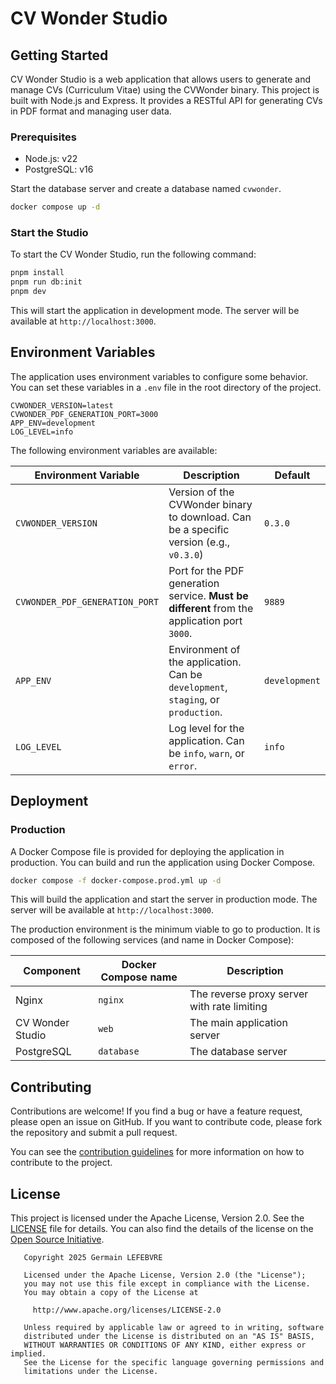 # CV Wonder Studio

## Getting Started

CV Wonder Studio is a web application that allows users to generate and manage CVs (Curriculum Vitae) using the CVWonder binary. This project is built with Node.js and Express.
It provides a RESTful API for generating CVs in PDF format and managing user data.

### Prerequisites

- Node.js: v22
- PostgreSQL: v16

Start the database server and create a database named `cvwonder`.

```bash
docker compose up -d
```

### Start the Studio

To start the CV Wonder Studio, run the following command:

```bash
pnpm install
pnpm run db:init
pnpm dev
```

This will start the application in development mode. The server will be available at `http://localhost:3000`.

## Environment Variables

The application uses environment variables to configure some behavior. You can set these variables in a `.env` file in the root directory of the project.

```env
CVWONDER_VERSION=latest
CVWONDER_PDF_GENERATION_PORT=3000
APP_ENV=development
LOG_LEVEL=info
```

The following environment variables are available:

| Environment Variable | Description | Default |
| -------- | ----------- | ------- |
| `CVWONDER_VERSION` | Version of the CVWonder binary to download. Can be a specific version (e.g., `v0.3.0`) | `0.3.0` |
| `CVWONDER_PDF_GENERATION_PORT` | Port for the PDF generation service. **Must be different** from the application port `3000`. | `9889` |
| `APP_ENV` | Environment of the application. Can be `development`, `staging`, or `production`. | `development` |
| `LOG_LEVEL` | Log level for the application. Can be `info`, `warn`, or `error`. | `info` |

## Deployment

### Production

A Docker Compose file is provided for deploying the application in production. You can build and run the application using Docker Compose.

```bash
docker compose -f docker-compose.prod.yml up -d
```

This will build the application and start the server in production mode. The server will be available at `http://localhost:3000`.

The production environment is the minimum viable to go to production. It is composed of the following services (and name in Docker Compose):

| Component | Docker Compose name | Description |
| --------- | ------------------ | ----------- |
| Nginx | `nginx` | The reverse proxy server with rate limiting |
| CV Wonder Studio | `web` | The main application server |
| PostgreSQL | `database` | The database server |

## Contributing

Contributions are welcome! If you find a bug or have a feature request, please open an issue on GitHub. If you want to contribute code, please fork the repository and submit a pull request.

You can see the [contribution guidelines](CONTRIBUTING.md) for more information on how to contribute to the project.

## License

This project is licensed under the Apache License, Version 2.0. See the [LICENSE](https://opensource.org/license/apache-2-0) file for details. You can also find the details of the license on the [Open Source Initiative](https://opensource.org/licenses/Apache-2.0).

```License
   Copyright 2025 Germain LEFEBVRE

   Licensed under the Apache License, Version 2.0 (the "License");
   you may not use this file except in compliance with the License.
   You may obtain a copy of the License at

     http://www.apache.org/licenses/LICENSE-2.0

   Unless required by applicable law or agreed to in writing, software
   distributed under the License is distributed on an "AS IS" BASIS,
   WITHOUT WARRANTIES OR CONDITIONS OF ANY KIND, either express or implied.
   See the License for the specific language governing permissions and
   limitations under the License.
```

